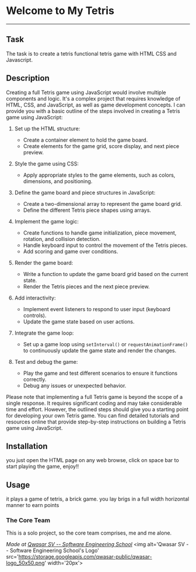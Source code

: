 # Welcome to My Tetris
***

## Task

The task is to create a tetris functional tetris game with HTML CSS and Javascript.

## Description

Creating a full Tetris game using JavaScript would involve multiple components and logic. It's a complex project that requires knowledge of HTML, CSS, and JavaScript, as well as game development concepts. I can provide you with a basic outline of the steps involved in creating a Tetris game using JavaScript:

1. Set up the HTML structure:
   - Create a container element to hold the game board.
   - Create elements for the game grid, score display, and next piece preview.

2. Style the game using CSS:
   - Apply appropriate styles to the game elements, such as colors, dimensions, and positioning.

3. Define the game board and piece structures in JavaScript:
   - Create a two-dimensional array to represent the game board grid.
   - Define the different Tetris piece shapes using arrays.

4. Implement the game logic:
   - Create functions to handle game initialization, piece movement, rotation, and collision detection.
   - Handle keyboard input to control the movement of the Tetris pieces.
   - Add scoring and game over conditions.

5. Render the game board:
   - Write a function to update the game board grid based on the current state.
   - Render the Tetris pieces and the next piece preview.

6. Add interactivity:
   - Implement event listeners to respond to user input (keyboard controls).
   - Update the game state based on user actions.

7. Integrate the game loop:
   - Set up a game loop using `setInterval()` or `requestAnimationFrame()` to continuously update the game state and render the changes.

8. Test and debug the game:
   - Play the game and test different scenarios to ensure it functions correctly.
   - Debug any issues or unexpected behavior.

Please note that implementing a full Tetris game is beyond the scope of a single response. It requires significant coding and may take considerable time and effort. However, the outlined steps should give you a starting point for developing your own Tetris game. You can find detailed tutorials and resources online that provide step-by-step instructions on building a Tetris game using JavaScript.

## Installation

you just open the HTML page on any web browse, click on space bar to start playing the game, enjoy!!

## Usage


it plays a game of tetris, a brick game. you lay brigs in a full width horizontal manner to earn points

### The Core Team

This is a solo project, so the core team comprises, me and me alone.

<span><i>Made at <a href='https://qwasar.io'>Qwasar SV -- Software Engineering School</a></i></span>
<span><img alt='Qwasar SV -- Software Engineering School's Logo' src='https://storage.googleapis.com/qwasar-public/qwasar-logo_50x50.png' width='20px'></span>
